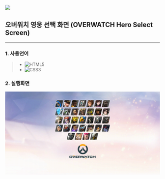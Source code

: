 ![](https://lh3.googleusercontent.com/proxy/Bg1KEFydX9Q-YR1smhkr_7Z1E5BlLJ_e9d8869Y4e-ICAzpD6DtXXXk3K_0CkQTSBE4jYv1po_zweTQNO572brb_5eYCBzg-jIcFXlkkWEu4V1UNDG0)



## 오버워치 영웅 선택 화면 (OVERWATCH Hero Select Screen)

---

### 1. 사용언어

> - ![HTML5](https://img.shields.io/badge/-HTML5-E34F26?&logo=html5&logoColor=white) 
> - ![CSS3](https://img.shields.io/badge/-CSS3-1572B6?&logo=css3&logoColor=white) 



### 2. 실행화면

![](https://raw.githubusercontent.com/JeongHwan-dev/overwatch-hero-selector/master/images/selecting_page3.gif)

